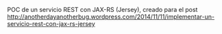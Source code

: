 POC de un servicio REST con JAX-RS (Jersey), creado para el post http://anotherdayanotherbug.wordpress.com/2014/11/11/implementar-un-servicio-rest-con-jax-rs-jersey